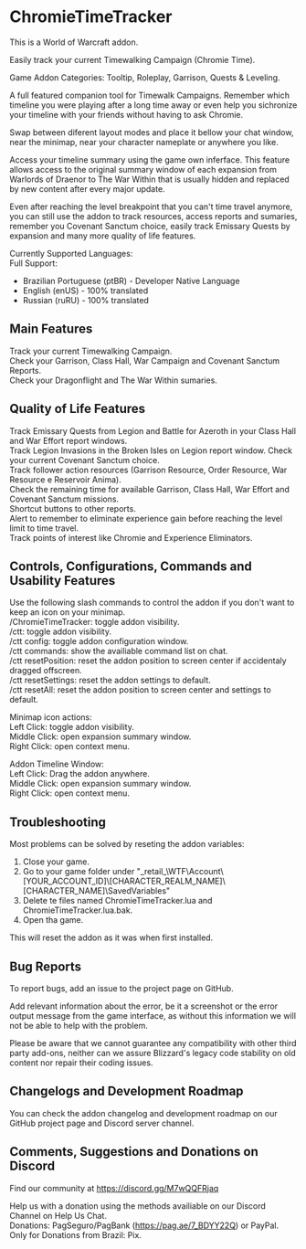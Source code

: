 # ChromieTimeTracker

This is a World of Warcraft addon.

Easily track your current Timewalking Campaign (Chromie Time).  

Game Addon Categories: Tooltip, Roleplay, Garrison, Quests & Leveling.  

A full featured companion tool for Timewalk Campaigns. Remember which timeline you were playing after a long time away or even help you sichronize your timeline with your friends without having to ask Chromie.  

Swap between diferent layout modes and place it bellow your chat window, near the minimap, near your character nameplate or anywhere you like.  

Access your timeline summary using the game own inferface. This feature allows access to the original summary window of each expansion from Warlords of Draenor to The War Within that is usually hidden and replaced by new content after every major update.  

Even after reaching the level breakpoint that you can't time travel anymore, you can still use the addon to track resources, access reports and sumaries, remember you Covenant Sanctum choice, easily track Emissary Quests by expansion and many more quality of life features.

Currently Supported Languages:   
Full Support:
- Brazilian Portuguese (ptBR) - Developer Native Language  
- English (enUS) - 100% translated  
- Russian (ruRU) - 100% translated  
 

## Main Features
Track your current Timewalking Campaign.  
Check your Garrison, Class Hall, War Campaign and Covenant Sanctum Reports.  
Check your Dragonflight and The War Within sumaries.  

## Quality of Life Features
Track Emissary Quests from Legion and Battle for Azeroth in your Class Hall and War Effort report windows.  
Track Legion Invasions in the Broken Isles on Legion report window.
Check your current Covenant Sanctum choice.  
Track follower action resources (Garrison Resource, Order Resource, War Resource e Reservoir Anima).  
Check the remaining time for available Garrison, Class Hall, War Effort and Covenant Sanctum missions.  
Shortcut buttons to other reports.  
Alert to remember to eliminate experience gain before reaching the level limit to time travel.  
Track points of interest like Chromie and Experience Eliminators.  


## Controls, Configurations, Commands and Usability Features
Use the following slash commands to control the addon if you don't want to keep an icon on your minimap.  
/ChromieTimeTracker: toggle addon visibility.  
/ctt: toggle addon visibility.  
/ctt config: toggle addon configuration window.  
/ctt commands: show the availiable command list on chat.  
/ctt resetPosition: reset the addon position to screen center if accidentaly dragged offscreen.  
/ctt resetSettings: reset the addon settings to default.  
/ctt resetAll: reset the addon position to screen center and settings to default.  

Minimap icon actions:  
Left Click: toggle addon visibility.  
Middle Click: open expansion summary window.  
Right Click: open context menu.  

Addon Timeline Window:  
Left Click: Drag the addon anywhere.  
Middle Click: open expansion summary window.  
Right Click: open context menu.  

## Troubleshooting
Most problems can be solved by reseting the addon variables:  
1. Close your game.  
2. Go to your game folder under "\_retail_\WTF\Account\\[YOUR_ACCOUNT_ID]\\[CHARACTER_REALM_NAME]\\[CHARACTER_NAME]\SavedVariables"  
3. Delete te files named ChromieTimeTracker.lua and ChromieTimeTracker.lua.bak.  
4. Open tha game.  

This will reset the addon as it was when first installed.  

## Bug Reports
To report bugs, add an issue to the project page on GitHub.  

Add relevant information about the error, be it a screenshot or the error output message from the game interface, as without this information we will not be able to help with the problem.  

Please be aware that we cannot guarantee any compatibility with other third party add-ons, neither can we assure Blizzard's legacy code stability on old content nor repair their coding issues.  

## Changelogs and Development Roadmap
You can check the addon changelog and development roadmap on our GitHub project page and Discord server channel.  

## Comments, Suggestions and Donations on Discord
Find our community at https://discord.gg/M7wQQFRjaq  

Help us with a donation using the methods availiable on our Discord Channel on Help Us Chat.  
Donations: PagSeguro/PagBank (https://pag.ae/7_BDYY22Q) or PayPal.  
Only for Donations from Brazil: Pix.